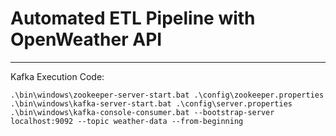 # Automated ETL Pipeline with OpenWeather API

<hr>

Kafka Execution Code:
```
.\bin\windows\zookeeper-server-start.bat .\config\zookeeper.properties
.\bin\windows\kafka-server-start.bat .\config\server.properties
.\bin\windows\kafka-console-consumer.bat --bootstrap-server localhost:9092 --topic weather-data --from-beginning